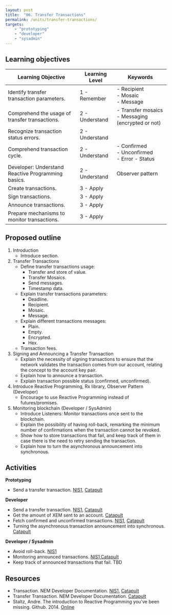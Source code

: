 ```yaml
---
layout: post
title:  "06. Transfer Transactions"
permalink: /units/transfer-transactions/
targets: 
    - "prototyping"
    - "developer"
    - "sysadmin"
---
```


## Learning objectives

| Learning Objective | Learning Level | Keywords |
| --- | --- | --- |
| Identify transfer transaction parameters. | 1 - Remember | - Recipient<br> - Mosaic <br> - Message |
| Comprehend the usage of transfer transactions. | 2 - Understand | - Transfer mosaics<br> - Messaging (encrypted or not) |
| Recognize transaction status errors. | 2 - Understand | |
| Comprehend transaction cycle. | 2 - Understand | - Confirmed <br> - Unconfirmed <br> - Error - Status |
| Developer: Understand Reactive Programming basics. | 2 - Understand | Observer pattern |
| Create transactions. | 3 - Apply | |
| Sign transactions. | 3 - Apply | |
| Announce transactions. | 3 - Apply | |
| Prepare mechanisms to monitor transactions. | 3 - Apply |

## Proposed outline

1. Introduction
    * Introduce section.
2. Transfer Transactions
    * Define transfer transactions usage:
        - Transfer and store of value.
        - Transfer Mosaics.
        - Send messages.
        - Timestamp data.
    * Explain transfer transactions parameters:
        - Deadline.
        - Recipient.
        - Mosaic.
        - Message.
    * Explain different transactions messages:
        - Plain.
        - Empty.
        - Encrypted.
        - Hex.
    * Transaction fees.
4. Signing and Announcing a Transfer Transaction
    * Explain the necessity of signing transactions to ensure that the network validates the transaction comes from our account, relating the concept to the account key pair.
    * Explain how to announce a transaction.
    * Explain transaction possible status (confirmed, unconfirmed).
3. Introduce Reactive Programming, Rx library, Observer Pattern (Developer)
    * Encourage to use Reactive Programming instead of futures/promises.
5. Monitoring blockchain (Developer / SysAdmin)
    * Introduce Listeners: Monitor transactions once sent to the blockchain.
    * Explain the possibility of having roll-back, remarking the minimum number of confirmations when the transaction cannot be revoked.
    * Show how to store transactions that fail, and keep track of them in case there is the need to retry sending the transaction.
    * Explain how to turn the asynchronous announcement into synchronous.

## Activities

**Prototyping**                                                                                                                                                                                                                                                    
* Send a transfer transaction. [NIS1](http://docs.nem.io/en/nanowallet/send-receive), [Catapult](https://flows.nodered.org/flow/7061090eb3cbf724c80e4f49e03e1b94)

**Developer**                                                                                                                                                                                                                                                      
* Send a transfer transaction. [NIS1](https://nemproject.github.io/nem-library-docs/guide/transaction/), [Catapult](https://nemtech.github.io/guides/transaction/sending-a-transfer-transaction.html)
* Get the amount of XEM sent to an account. [Catapult](https://nemtech.github.io/guides/account/getting-the-amount-of-XEM-sent-to-an-account.html)
* Fetch confirmed and unconfirmed transactions. [NIS1](https://nemproject.github.io/nem-library-docs/guide/account/#how-to-receive-all-transactions-for-an-account),  [Catapult](https://nemtech.github.io/guides/account/receiving-transactions-from-an-account.html)
* Turning the asynchronous transaction announcement into synchronous. [Catapult](https://nemtech.github.io/guides/transaction/turning-the-asynchronous-transaction-announcement-into-synchronous.html)

**Developer / Sysadmin**
* Avoid roll-back. [NIS1](https://gist.github.com/aleixmorgadas/3d856d318e60f901be09dbd23467b374)
* Monitoring announced transactions. [NIS1](https://nemproject.github.io/nem-library-docs/guide/listener/),[Catapult](https://nemtech.github.io/guides/transaction/debugging-transactions.html)
* Keep track of announced transactions that fail. TBD

## Resources

* Transaction. NEM Developer Documentation. [NIS1](http://docs.nem.io/en/transaction-components), [Catapult](https://nemtech.github.io/concepts/transaction.html)
* Transfer Transaction. NEM Developer Documentation. [Catapult](https://nemtech.github.io/concepts/transfer-transaction.html)
* Staltz, Andre. The introduction to Reactive Programming you've been missing. Github. 2014.  [Online](https://gist.github.com/staltz/868e7e9bc2a7b8c1f754)   
